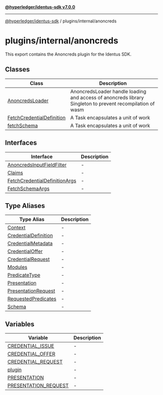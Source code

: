 [**@hyperledger/identus-sdk v7.0.0**](../../../README.md)

***

[@hyperledger/identus-sdk](../../../README.md) / plugins/internal/anoncreds

# plugins/internal/anoncreds

This export contains the Anoncreds plugin for the Identus SDK.

## Classes

| Class | Description |
| ------ | ------ |
| [AnoncredsLoader](classes/AnoncredsLoader.md) | AnoncredsLoader handle loading and access of anoncreds library Singleton to prevent recompilation of wasm |
| [FetchCredentialDefinition](classes/FetchCredentialDefinition.md) | A Task encapsulates a unit of work |
| [fetchSchema](classes/fetchSchema.md) | A Task encapsulates a unit of work |

## Interfaces

| Interface | Description |
| ------ | ------ |
| [AnoncredsInputFieldFilter](interfaces/AnoncredsInputFieldFilter.md) | - |
| [Claims](interfaces/Claims.md) | - |
| [FetchCredentialDefinitionArgs](interfaces/FetchCredentialDefinitionArgs.md) | - |
| [FetchSchemaArgs](interfaces/FetchSchemaArgs.md) | - |

## Type Aliases

| Type Alias | Description |
| ------ | ------ |
| [Context](type-aliases/Context.md) | - |
| [CredentialDefinition](type-aliases/CredentialDefinition.md) | - |
| [CredentialMetadata](type-aliases/CredentialMetadata.md) | - |
| [CredentialOffer](type-aliases/CredentialOffer.md) | - |
| [CredentialRequest](type-aliases/CredentialRequest.md) | - |
| [Modules](type-aliases/Modules.md) | - |
| [PredicateType](type-aliases/PredicateType.md) | - |
| [Presentation](type-aliases/Presentation.md) | - |
| [PresentationRequest](type-aliases/PresentationRequest.md) | - |
| [RequestedPredicates](type-aliases/RequestedPredicates.md) | - |
| [Schema](type-aliases/Schema.md) | - |

## Variables

| Variable | Description |
| ------ | ------ |
| [CREDENTIAL\_ISSUE](variables/CREDENTIAL_ISSUE.md) | - |
| [CREDENTIAL\_OFFER](variables/CREDENTIAL_OFFER.md) | - |
| [CREDENTIAL\_REQUEST](variables/CREDENTIAL_REQUEST.md) | - |
| [plugin](variables/plugin.md) | - |
| [PRESENTATION](variables/PRESENTATION.md) | - |
| [PRESENTATION\_REQUEST](variables/PRESENTATION_REQUEST.md) | - |
